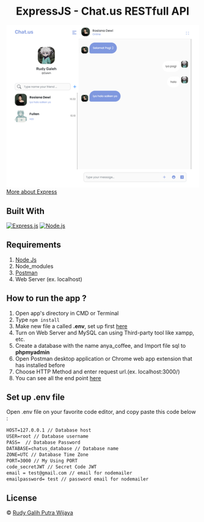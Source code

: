 <h1 align="center">ExpressJS - Chat.us RESTfull API</h1>

![alt text](https://github.com/Cotllinz/ChatUs-FrontEnd/blob/master/src/assets/Bg%20Image.PNG)
[More about Express](https://en.wikipedia.org/wiki/Express.js)

## Built With

[![Express.js](https://img.shields.io/badge/Express.js-4.x-orange.svg?style=rounded-square)](https://expressjs.com/en/starter/installing.html)
[![Node.js](https://img.shields.io/badge/Node.js-v.12.13-green.svg?style=rounded-square)](https://nodejs.org/)

## Requirements

1. <a href="https://nodejs.org/en/download/">Node Js</a>
2. Node_modules
3. <a href="https://www.getpostman.com/">Postman</a>
4. Web Server (ex. localhost)

## How to run the app ?

1. Open app's directory in CMD or Terminal
2. Type `npm install`
3. Make new file a called **.env**, set up first [here](#set-up-env-file)
4. Turn on Web Server and MySQL can using Third-party tool like xampp, etc.
5. Create a database with the name anya_coffee, and Import file sql to **phpmyadmin**
6. Open Postman desktop application or Chrome web app extension that has installed before
7. Choose HTTP Method and enter request url.(ex. localhost:3000/)
8. You can see all the end point [here](https://documenter.getpostman.com/view/8217070/TW6upoyH)

## Set up .env file

Open .env file on your favorite code editor, and copy paste this code below :

```
HOST=127.0.0.1 // Database host
USER=root // Database username
PASS=  // Database Password
DATABASE=chatus_database // Database name
ZONE=UTC // Database Time Zone
PORT=3000 // My Using PORT
code_secretJWT // Secret Code JWT
email = test@gmail.com // email for nodemailer
emailpassword= test // password email for nodemailer
```

## License

© [Rudy Galih Putra Wijaya](https://github.com/Cotllinz/)
